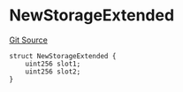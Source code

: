 # NewStorageExtended
[Git Source](https://github.com/ubiquity/ubiquity-dollar/blob/940040226cc8480b0e7aa65d1592259dfcf013ef/src/dollar/mocks/MockFacet.sol)


```solidity
struct NewStorageExtended {
    uint256 slot1;
    uint256 slot2;
}
```

